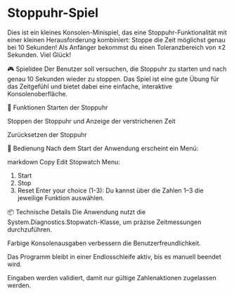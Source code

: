 # Stoppuhr-Spiel

Dies ist ein kleines Konsolen-Minispiel, das eine Stoppuhr-Funktionalität mit einer kleinen Herausforderung kombiniert: Stoppe die Zeit möglichst genau bei 10 Sekunden! Als Anfänger bekommst du einen Toleranzbereich von ±2 Sekunden. Viel Glück!

🎮 Spielidee
Der Benutzer soll versuchen, die Stoppuhr zu starten und nach genau 10 Sekunden wieder zu stoppen. Das Spiel ist eine gute Übung für das Zeitgefühl und bietet dabei eine einfache, interaktive Konsolenoberfläche.

🧩 Funktionen
Starten der Stoppuhr

Stoppen der Stoppuhr und Anzeige der verstrichenen Zeit

Zurücksetzen der Stoppuhr

🔧 Bedienung
Nach dem Start der Anwendung erscheint ein Menü:

markdown
Copy
Edit
Stopwatch Menu:
1. Start
2. Stop
3. Reset
Enter your choice (1-3):
Du kannst über die Zahlen 1–3 die jeweilige Funktion auswählen.

📦 Technische Details
Die Anwendung nutzt die System.Diagnostics.Stopwatch-Klasse, um präzise Zeitmessungen durchzuführen.

Farbige Konsolenausgaben verbessern die Benutzerfreundlichkeit.

Das Programm bleibt in einer Endlosschleife aktiv, bis es manuell beendet wird.

Eingaben werden validiert, damit nur gültige Zahlenaktionen zugelassen werden.
